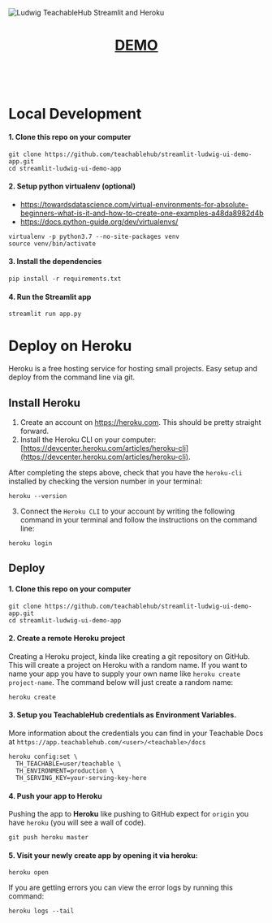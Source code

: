 ![Ludwig TeachableHub Streamlit and Heroku](https://media-blog.sashido.io/content/images/2021/08/th-sklearn-ludwig-demo-cover.png)

<h1>
  <p align="center">
    <a href="https://th-ludwig-demo.herokuapp.com/" target="_blank">DEMO</a>
  </p>
</h1>
<br /><br />

# Local Development

#### 1. Clone this repo on your computer

```
git clone https://github.com/teachablehub/streamlit-ludwig-ui-demo-app.git
cd streamlit-ludwig-ui-demo-app
```

#### 2. Setup python virtualenv (optional)

- https://towardsdatascience.com/virtual-environments-for-absolute-beginners-what-is-it-and-how-to-create-one-examples-a48da8982d4b
- https://docs.python-guide.org/dev/virtualenvs/

```
virtualenv -p python3.7 --no-site-packages venv
source venv/bin/activate
```

#### 3. Install the dependencies

```
pip install -r requirements.txt
```

#### 4. Run the Streamlit app

```
streamlit run app.py
```

# Deploy on Heroku

Heroku is a free hosting service for hosting small projects. Easy setup and deploy from the command line via git.

## Install Heroku

1. Create an account on https://heroku.com. This should be pretty straight forward.
2. Install the Heroku CLI on your computer: [https://devcenter.heroku.com/articles/heroku-cli](https://devcenter.heroku.com/articles/heroku-cli).

After completing the steps above, check that you have the `heroku-cli` installed by checking the version number in your terminal:

```
heroku --version
```

3. Connect the `Heroku CLI` to your account by writing the following command in your terminal and follow the instructions on the command line:

```
heroku login
```

## Deploy

#### 1. Clone this repo on your computer

```
git clone https://github.com/teachablehub/streamlit-ludwig-ui-demo-app.git
cd streamlit-ludwig-ui-demo-app
```

#### 2. Create a remote Heroku project
Creating a Heroku project, kinda like creating a git repository on GitHub. This will create a project on Heroku with a random name. If you want to name your app you have to supply your own name like `heroku create project-name`. The command below will just create a random name:

```
heroku create
```

#### 3. Setup you TeachableHub credentials as Environment Variables.

More information about the credentials you can find in your Teachable Docs at `https://app.teachablehub.com/<user>/<teachable>/docs`

```
heroku config:set \
  TH_TEACHABLE=user/teachable \
  TH_ENVIRONMENT=production \
  TH_SERVING_KEY=your-serving-key-here
```

#### 4. Push your app to Heroku

Pushing the app to **Heroku** like pushing to GitHub expect for `origin` you have `heroku` (you will see a wall of code).

```
git push heroku master
```

#### 5. Visit your newly create app by opening it via heroku:

```
heroku open
```

If you are getting errors you can view the error logs by running this command:

```
heroku logs --tail
```
